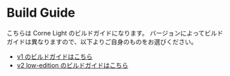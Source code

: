 # Build Guide

こちらは Corne Light のビルドガイドになります。
バージョンによってビルドガイドは異なりますので、以下よりご自身のものをお選びください。

- [v1 のビルドガイドはこちら](https://github.com/foostan/crkbd/blob/master/corne-light/doc/v1/buildguide_jp.md)
- [v2 low-edition のビルドガイドはこちら](https://github.com/foostan/crkbd/blob/master/corne-light/doc/v2/buildguide_low_edition_jp.md)
